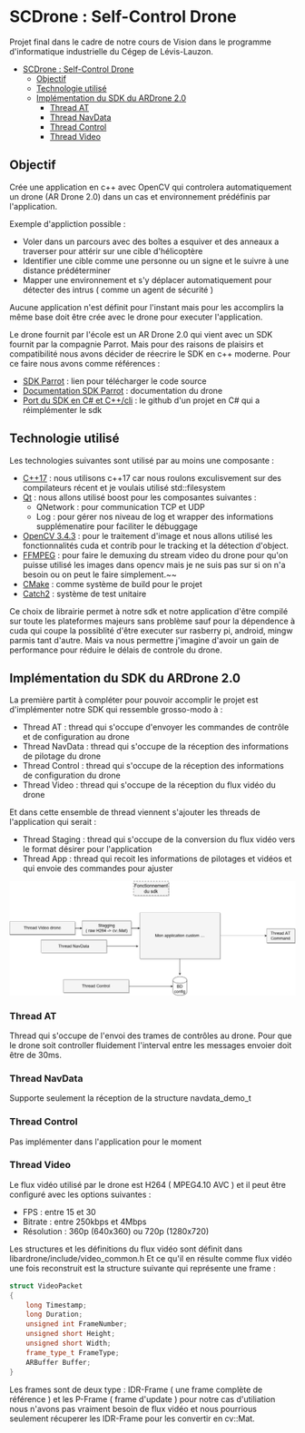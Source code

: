 # SCDrone : Self-Control Drone

Projet final dans le cadre de notre cours de Vision dans le programme d'informatique industrielle du Cégep de Lévis-Lauzon.

- [SCDrone : Self-Control Drone](#scdrone--self-control-drone)
    - [Objectif](#objectif)
    - [Technologie utilisé](#technologie-utilis%C3%A9)
    - [Implémentation du SDK du ARDrone 2.0](#impl%C3%A9mentation-du-sdk-du-ardrone-20)
        - [Thread AT](#thread-at)
        - [Thread NavData](#thread-navdata)
        - [Thread Control](#thread-control)
        - [Thread Video](#thread-video)

## Objectif

Crée une application en c++ avec OpenCV qui controlera automatiquement un drone (AR Drone 2.0) dans un cas et environnement prédéfinis par l'application.

Exemple d'appliction possible :

* Voler dans un parcours avec des boîtes a esquiver et des anneaux a traverser pour attérir sur une cible d'hélicoptère
* Identifier une cible comme une personne ou un signe et le suivre à une distance prédéterminer
* Mapper une environnement et s'y déplacer automatiquement pour détecter des intrus ( comme un agent de sécurité )

Aucune application n'est définit pour l'instant mais pour les accomplirs la même base doit être crée avec le drone pour executer l'application.

Le drone fournit par l'école est un AR Drone 2.0 qui vient avec un SDK fournit par la compagnie Parrot.
Mais pour des raisons de plaisirs et compatibilité nous avons décider de réecrire le SDK en c++ moderne.
Pour ce faire nous avons comme références :

* [SDK Parrot]("http://developer.parrot.com/docs/SDK2") :  lien pour télécharger le code source
* [Documentation SDK Parrot](https://drive.google.com/open?id=13GH4rXcP_LP_JtIrr1bc2artrZ25EUrx) : documentation du drone
* [Port du SDK en C# et C++/cli](https://github.com/ARDrone2Windows/SDK) : le github d'un projet en C# qui a réimplémenter le sdk 

## Technologie utilisé 

Les technologies suivantes sont utilisé par au moins une composante : 

* [C++17](https://en.wikipedia.org/wiki/C%2B%2B11) : nous utilisons c++17 car nous roulons exculisvement sur des compilateurs récent et je voulais utilisé std::filesystem
* [Qt](https://www.qt.io/developers/) : nous allons utilisé boost pour les composantes suivantes :
    * QNetwork   : pour communication TCP et UDP
    * Log    : pour gérer nos niveau de log et wrapper des informations supplémenatire pour faciliter le débuggage
* [OpenCV 3.4.3](https://docs.opencv.org/3.4.3/) : pour le traitement d'image et nous allons utilisé les fonctionnalités cuda et contrib pour le tracking et la détection d'object.
* [FFMPEG](https://www.ffmpeg.org/documentation.html) : pour faire le demuxing du stream video du drone pour qu'on puisse utilisé les images dans opencv mais je ne suis pas sur si on n'a besoin ou on peut le faire simplement.~~
* [CMake](https://cmake.org/documentation/) : comme système de build pour le projet
* [Catch2](https://github.com/catchorg/Catch2) : système de test unitaire


Ce choix de librairie permet à notre sdk et notre application d'être compilé sur toute les plateformes majeurs
sans problème sauf pour la dépendence à cuda qui coupe la possiblité d'être executer sur rasberry pi, android,
mingw parmis tant d'autre. Mais va nous permettre j'imagine d'avoir un gain de performance pour réduire le délais
de controle du drone.

## Implémentation du SDK du ARDrone 2.0

La première partit à compléter pour pouvoir accomplir le projet est d'implémenter notre SDK qui ressemble grosso-modo à :

* Thread AT : thread qui s'occupe d'envoyer les commandes de contrôle et de configuration au drone
* Thread NavData : thread qui s'occupe de la réception des informations de pilotage du drone
* Thread Control : thread qui s'occupe de la réception des informations de configuration du drone
* Thread Video : thread qui s'occupe de la réception du flux vidéo du drone

Et dans cette ensemble de thread viennent s'ajouter les threads de l'application qui serait :
* Thread Staging : thread qui s'occupe de la conversion du flux vidéo vers le format désirer pour l'application
* Thread App : thread qui recoit les informations de pilotages et vidéos et qui envoie des commandes pour ajuster

![Diagram](ressources/sdk_fonctionnement.png)


### Thread AT

Thread qui s'occupe de l'envoi des trames de contrôles au drone. Pour que le drone soit controller fluidement
l'interval entre les messages envoier doit être de 30ms.

### Thread NavData

Supporte seulement la réception de la structure navdata_demo_t 

### Thread Control

Pas implémenter dans l'application pour le moment

### Thread Video

Le flux vidéo utilisé par le drone est H264 ( MPEG4.10 AVC ) et il peut être configuré avec les options suivantes :
* FPS : entre 15 et 30
* Bitrate : entre 250kbps et 4Mbps
* Résolution : 360p (640x360) ou 720p (1280x720)

Les structures et les définitions du flux vidéo sont définit dans libardrone/include/video_common.h
Et ce qu'il en résulte comme flux vidéo une fois reconstruit est la structure suivante qui représente une frame :

```c++
struct VideoPacket
{
	long Timestamp;
	long Duration;
	unsigned int FrameNumber;
	unsigned short Height;
	unsigned short Width;
	frame_type_t FrameType;
	ARBuffer Buffer;
}
```
Les frames sont de deux type : IDR-Frame ( une frame complète de référence ) et les P-Frame ( frame d'update ) pour notre cas d'utiliation
nous n'avons pas vraiment besoin de flux vidéo et nous pourrious seulement récuperer les IDR-Frame pour les convertir en cv::Mat.

